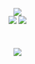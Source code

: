 <p align="center">
  <img src="docs/spinning_world.svg" />
  
  <br />
  
  <img src="https://shields.io/badge/-Links:-000" />
  
  <a href="https://k3lly.dev">
    <img src="https://shields.io/badge/-Web-9200c9" />
  </a>
</p>

<br />

<p align="center">
  <a href="https://github.com/anuraghazra/github-readme-stats">
    <img src="https://github-readme-stats.vercel.app/api/top-langs/?username=qelli&show_icons=true&theme=midnight-purple" />
  </a>
</p>
